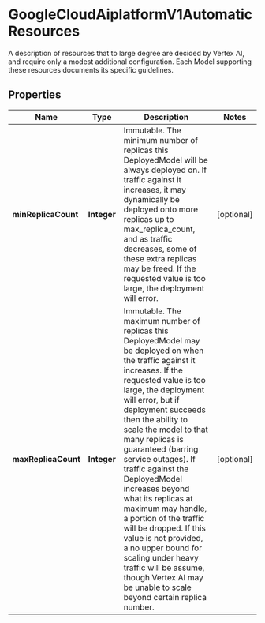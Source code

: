 

# GoogleCloudAiplatformV1AutomaticResources

A description of resources that to large degree are decided by Vertex AI, and require only a modest additional configuration. Each Model supporting these resources documents its specific guidelines.

## Properties

| Name | Type | Description | Notes |
|------------ | ------------- | ------------- | -------------|
|**minReplicaCount** | **Integer** | Immutable. The minimum number of replicas this DeployedModel will be always deployed on. If traffic against it increases, it may dynamically be deployed onto more replicas up to max_replica_count, and as traffic decreases, some of these extra replicas may be freed. If the requested value is too large, the deployment will error. |  [optional] |
|**maxReplicaCount** | **Integer** | Immutable. The maximum number of replicas this DeployedModel may be deployed on when the traffic against it increases. If the requested value is too large, the deployment will error, but if deployment succeeds then the ability to scale the model to that many replicas is guaranteed (barring service outages). If traffic against the DeployedModel increases beyond what its replicas at maximum may handle, a portion of the traffic will be dropped. If this value is not provided, a no upper bound for scaling under heavy traffic will be assume, though Vertex AI may be unable to scale beyond certain replica number. |  [optional] |



